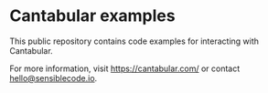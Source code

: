 # Cantabular examples

This public repository contains code examples for interacting with Cantabular.

For more information, visit https://cantabular.com/ or contact hello@sensiblecode.io.
